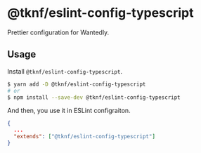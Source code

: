 # @tknf/eslint-config-typescript

Prettier configuration for Wantedly.

## Usage

Install `@tknf/eslint-config-typescript`.

```bash
$ yarn add -D @tknf/eslint-config-typescript
# or
$ npm install --save-dev @tknf/eslint-config-typescript
```

And then, you use it in ESLint configraiton.

```json
{
  ...
  "extends": ["@tknf/eslint-config-typescript"]
}
```